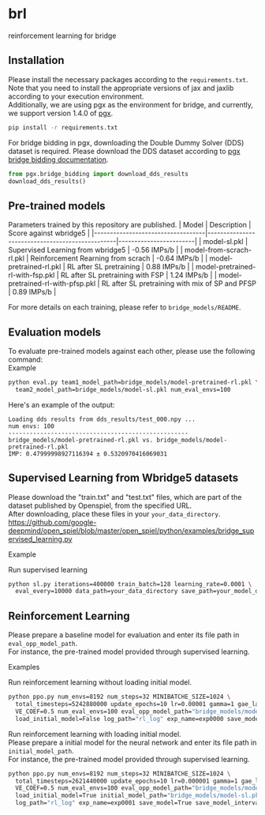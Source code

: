 # brl
reinforcement learning for bridge

## Installation
Please install the necessary packages according to the `requirements.txt`.  
Note that you need to install the appropriate versions of jax and jaxlib according to your execution environment.  
Additionally, we are using pgx as the environment for bridge, and currently, we support version 1.4.0 of [pgx](https://github.com/sotetsuk/pgx). 
```bash
pip install -r requirements.txt
```
For bridge bidding in pgx, downloading the Double Dummy Solver (DDS) dataset is required. Please download the DDS dataset according to [pgx bridge bidding documentation](https://github.com/sotetsuk/pgx/blob/main/docs/bridge_bidding.md).
```py
from pgx.bridge_bidding import download_dds_results
download_dds_results()
```

## Pre-trained models
Parameters trained by this repository are published. 
| Model                             | Description                                     | Score against wbridge5 |
|-----------------------------------|-------------------------------------------------|------------------------|
| model-sl.pkl                      | Supervised Learning from wbridge5               | -0.56 IMPs/b           |
| model-from-scrach-rl.pkl          | Reinforcement Rearning from scrach              | -0.64 IMPs/b           |
| model-pretrained-rl.pkl           | RL after SL pretraining                         |  0.88 IMPs/b           |
| model-pretrained-rl-with-fsp.pkl  | RL after SL pretraining with FSP                |  1.24 IMPs/b           |
| model-pretrained-rl-with-pfsp.pkl | RL after SL pretraining with mix of SP and PFSP |  0.89 IMPs/b           |

For more details on each training, please refer to `bridge_models/README`.
## Evaluation models
To evaluate pre-trained models against each other, please use the following command:  
Example
```bash
python eval.py team1_model_path=bridge_models/model-pretrained-rl.pkl \
  team2_model_path=bridge_models/model-sl.pkl num_eval_envs=100
```

Here's an example of the output:
```
Loading dds results from dds_results/test_000.npy ...
num envs: 100
---------------------------------------------------
bridge_models/model-pretrained-rl.pkl vs. bridge_models/model-pretrained-rl.pkl
IMP: 0.47999998927116394 ± 0.5320970416069031
```

## Supervised Learning from Wbridge5 datasets
Please download the "train.txt" and "test.txt" files, which are part of the dataset published by Openspiel, from the specified URL.  
After downloading, place these files in your `your_data_directory`.  
https://github.com/google-deepmind/open_spiel/blob/master/open_spiel/python/examples/bridge_supervised_learning.py

Example  

Run supervised learning
```bash
python sl.py iterations=400000 train_batch=128 learning_rate=0.0001 \
  eval_every=10000 data_path=your_data_directory save_path=your_model_directory
```


## Reinforcement Learning
Please prepare a baseline model for evaluation and enter its file path in `eval_opp_model_path`.  
For instance, the pre-trained model provided through supervised learning.  

Examples  
  
Run reinforcement learning without loading initial model.

```bash
python ppo.py num_envs=8192 num_steps=32 MINIBATCHE_SIZE=1024 \
  total_timesteps=5242880000 update_epochs=10 lr=0.00001 gamma=1 gae_lambda=0.95 ent_coef=0.001 \
  VE_COEF=0.5 num_eval_envs=100 eval_opp_model_path="bridge_models/model-sl.pkl" num_eval_step=10 \
  load_initial_model=False log_path="rl_log" exp_name=exp0000 save_model=True save_model_interval=100
```

Run reinforcement learning with loading initial model.  
Please prepare a initial model for the neural network and enter its file path in `initial_model_path`.  
For instance, the pre-trained model provided through supervised learning. 

```bash
python ppo.py num_envs=8192 num_steps=32 MINIBATCHE_SIZE=1024 \
  total_timesteps=2621440000 update_epochs=10 lr=0.000001 gamma=1 gae_lambda=0.95 ent_coef=0.001 \
  VE_COEF=0.5 num_eval_envs=100 eval_opp_model_path="bridge_models/model-sl.pkl" num_eval_step=10 \
  load_initial_model=True initial_model_path="bridge_models/model-sl.pkl" \
  log_path="rl_log" exp_name=exp0001 save_model=True save_model_interval=100
```
